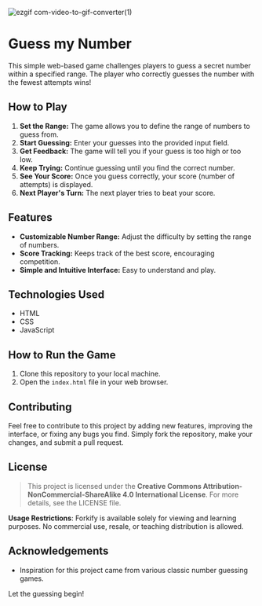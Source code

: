![ezgif com-video-to-gif-converter(1)](https://github.com/user-attachments/assets/a2268c73-605c-4cf2-a1e2-7820ca10c53c)

# Guess my Number

This simple web-based game challenges players to guess a secret number within a specified range. The player who correctly guesses the number with the fewest attempts wins!

## How to Play

1. **Set the Range:** The game allows you to define the range of numbers to guess from.
2. **Start Guessing:** Enter your guesses into the provided input field.
3. **Get Feedback:** The game will tell you if your guess is too high or too low.
4. **Keep Trying:** Continue guessing until you find the correct number.
5. **See Your Score:** Once you guess correctly, your score (number of attempts) is displayed.
6. **Next Player's Turn:** The next player tries to beat your score.

## Features

- **Customizable Number Range:** Adjust the difficulty by setting the range of numbers.
- **Score Tracking:** Keeps track of the best score, encouraging competition.
- **Simple and Intuitive Interface:** Easy to understand and play.

## Technologies Used

- HTML
- CSS
- JavaScript

## How to Run the Game

1. Clone this repository to your local machine.
2. Open the `index.html` file in your web browser.

## Contributing

Feel free to contribute to this project by adding new features, improving the interface, or fixing any bugs you find. Simply fork the repository, make your changes, and submit a pull request.

## License

> This project is licensed under the **Creative Commons Attribution-NonCommercial-ShareAlike 4.0 International License**. For more details, see the LICENSE file.

**Usage Restrictions**: Forkify is available solely for viewing and learning purposes. No commercial use, resale, or teaching distribution is allowed.

## Acknowledgements

- Inspiration for this project came from various classic number guessing games.

Let the guessing begin!
